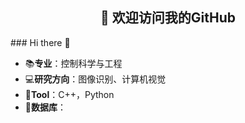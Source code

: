 <h2 align="center">👋 欢迎访问我的GitHub</h2>
<p align="center">
  
</p>
### Hi there 👋
<br/><!--oneway-phil is a ✨ _special_ ✨ repository because its `README.md` (this file) appears on your GitHub profile.
<br/>Here are some ideas to get you started:
<br/>- 🔭 I’m currently working on ...
<br/>- 🌱 I’m currently learning ...
<br/>- 👯 I’m looking to collaborate on ...
<br/>- 🤔 I’m looking for help with ...
<br/>- 💬 Ask me about ...
<br/>- 📫 How to reach me: ...
<br/>- 😄 Pronouns: ...
<br/>- ⚡ Fun fact: ...<br/>-->

- 📚**专业**：控制科学与工程
- 💻**研究方向**：图像识别、计算机视觉
- 📝**Tool**：C++，Python
- 💼**数据库**：






